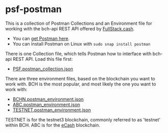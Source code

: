 # psf-postman

This is a collection of Postman Collections and an Environment file for working with the bch-api REST API offered by [FullStack.cash](https://fullstack.cash).

- You can [get Postman here](https://www.postman.com/).
- You can install Postman on Linux with `sudo snap install postman`

There is one Collection file, which tells Postman how to interface with bch-api REST API. Load this file first:

- [PSF.postman_collection.json](./PSF.postman_collection.json)

There are three environment files, based on the blockchain you want to work with. BCH is the most popular, and most likely the one you want to work with:

- [BCHN.postman_environment.json](./BCHN.postman_environment.json)
- [ABC.postman_environment.json](./ABC.postman_environment.json)
- [TESTNET.postman_environment.json](./TESTNET.postman_environment.json)

TESTNET is for the testnet3 blockchain, commonly referred to as 'testnet' within BCH. ABC is for the [eCash](https://e.cash) blockchain.

